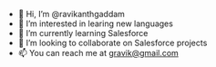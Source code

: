 - 👋 Hi, I’m @ravikanthgaddam
- 👀 I’m interested in learing new languages
- 🌱 I’m currently learning Salesforce
- 💞️ I’m looking to collaborate on Salesforce projects
- 📫 You can reach me at gravik@gmail.com

<!---
ravikanthgaddam/ravikanthgaddam is a ✨ special ✨ repository because its `README.md` (this file) appears on your GitHub profile.
You can click the Preview link to take a look at your changes.
--->
